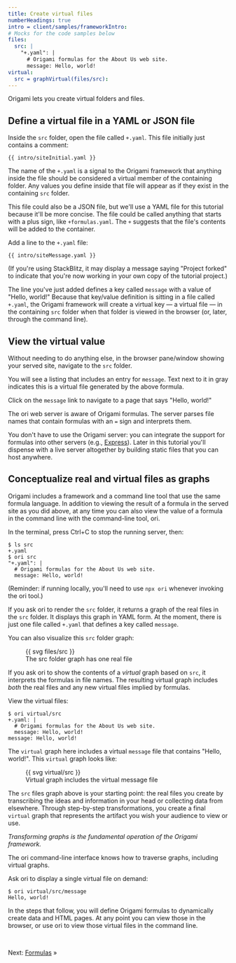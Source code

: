 ```yaml
---
title: Create virtual files
numberHeadings: true
intro = client/samples/frameworkIntro:
# Mocks for the code samples below
files:
  src: |
    "+.yaml": |
      # Origami formulas for the About Us web site.
      message: Hello, world!
virtual:
  src = graphVirtual(files/src):
---
```


Origami lets you create virtual folders and files.

## Define a virtual file in a YAML or JSON file

<span class="tutorialStep"></span> Inside the `src` folder, open the file called `+.yaml`. This file initially just contains a comment:

```{{'yaml'}}
{{ intro/siteInitial.yaml }}
```

The name of the `+.yaml` is a signal to the Origami framework that anything inside the file should be considered a virtual member of the containing folder. Any values you define inside that file will appear as if they exist in the containing `src` folder.

This file could also be a JSON file, but we'll use a YAML file for this tutorial because it'll be more concise. The file could be called anything that starts with a plus sign, like `+formulas.yaml`. The `+` suggests that the file's contents will be added to the container.

<span class="tutorialStep"></span> Add a line to the `+.yaml` file:

```{{'yaml'}}
{{ intro/siteMessage.yaml }}
```

(If you're using StackBlitz, it may display a message saying "Project forked" to indicate that you're now working in your own copy of the tutorial project.)

The line you've just added defines a key called `message` with a value of "Hello, world!" Because that key/value definition is sitting in a file called `+.yaml`, the Origami framework will create a virtual key — a virtual file — in the containing `src` folder when that folder is viewed in the browser (or, later, through the command line).

## View the virtual value

<span class="tutorialStep"></span> Without needing to do anything else, in the browser pane/window showing your served site, navigate to the `src` folder.

You will see a listing that includes an entry for `message`. Text next to it in gray indicates this is a virtual file generated by the above formula.

<span class="tutorialStep"></span> Click on the `message` link to navigate to a page that says "Hello, world!"

The ori web server is aware of Origami formulas. The server parses file names that contain formulas with an `=` sign and interprets them.

You don't have to use the Origami server: you can integrate the support for formulas into other servers (e.g., [Express](http://expressjs.com/)). Later in this tutorial you'll dispense with a live server altogether by building static files that you can host anywhere.

## Conceptualize real and virtual files as graphs

Origami includes a framework and a command line tool that use the same formula language. In addition to viewing the result of a formula in the served site as you did above, at any time you can also view the value of a formula in the command line with the command-line tool, ori.

<span class="tutorialStep"></span> In the terminal, press Ctrl+C to stop the running server, then:

```console assert: true, path: files
$ ls src
+.yaml
$ ori src
"+.yaml": |
  # Origami formulas for the About Us web site.
  message: Hello, world!
```

(Reminder: if running locally, you'll need to use `npx ori` whenever invoking the ori tool.)

If you ask ori to render the `src` folder, it returns a graph of the real files in the `src` folder. It displays this graph in YAML form. At the moment, there is just one file called `+.yaml` that defines a key called `message`.

You can also visualize this `src` folder graph:

<figure>
  {{ svg files/src }}
  <figcaption>The src folder graph has one real file</figcaption>
</figure>

If you ask ori to show the contents of a _virtual_ graph based on `src`, it interprets the formulas in file names. The resulting virtual graph includes _both_ the real files and any new virtual files implied by formulas.

<span class="tutorialStep"></span> View the virtual files:

```console assert: true, path: files
$ ori virtual/src
+.yaml: |
  # Origami formulas for the About Us web site.
  message: Hello, world!
message: Hello, world!
```

The `virtual` graph here includes a virtual `message` file that contains "Hello, world!". This `virtual` graph looks like:

<figure>
  {{ svg virtual/src }}
  <figcaption>Virtual graph includes the virtual message file</figcaption>
</figure>

The `src` files graph above is your starting point: the real files you create by transcribing the ideas and information in your head or collecting data from elsewhere. Through step-by-step transformations, you create a final `virtual` graph that represents the artifact you wish your audience to view or use.

_Transforming graphs is the fundamental operation of the Origami framework._

The ori command-line interface knows how to traverse graphs, including virtual graphs.

<span class="tutorialStep"></span> Ask ori to display a single virtual file on demand:

```console assert: true, path: files
$ ori virtual/src/message
Hello, world!
```

In the steps that follow, you will define Origami formulas to dynamically create data and HTML pages. At any point you can view those in the browser, or use ori to view those virtual files in the command line.

&nbsp;

Next: [Formulas](intro3.html) »

